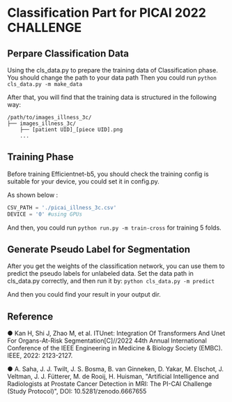 # Classification Part for PICAI 2022 CHALLENGE

## Perpare Classification Data
Using the cls_data.py to prepare the training data of Classification phase.
You should change the path to your data path
Then you could run
`python cls_data.py -m make_data`

After that, you will find that the training data is structured in the following way:

```
/path/to/images_illness_3c/
├── images_illness_3c/
    ├── [patient UID]_[piece UID].png
    ...
```

## Training Phase
Before training Efficientnet-b5, you should check the training config is suitable for your device, 
you could set it in config.py.

 As shown below :
 ```python
CSV_PATH = './picai_illness_3c.csv'  
DEVICE = '0' #using GPUs
```

And then, you could run 
`python run.py -m train-cross`
for training 5 folds.

## Generate Pseudo Label for Segmentation
After you get the weights of the classification network, you can use them to predict the pseudo labels for unlabeled data.
Set the data path in cls_data.py correctly, and then run it by:
`python cls_data.py -m predict`

And then you could find your result in your output dir.


## Reference

● Kan H, Shi J, Zhao M, et al. ITUnet: Integration Of Transformers And Unet For Organs-At-Risk Segmentation[C]//2022 44th Annual International Conference of the IEEE Engineering in Medicine & Biology Society (EMBC). IEEE, 2022: 2123-2127.

● A. Saha, J. J. Twilt, J. S. Bosma, B. van Ginneken, D. Yakar, M. Elschot, J. Veltman, J. J. Fütterer, M. de Rooij, H. Huisman, "Artificial Intelligence and Radiologists at Prostate Cancer Detection in MRI: The PI-CAI Challenge (Study Protocol)", DOI: 10.5281/zenodo.6667655